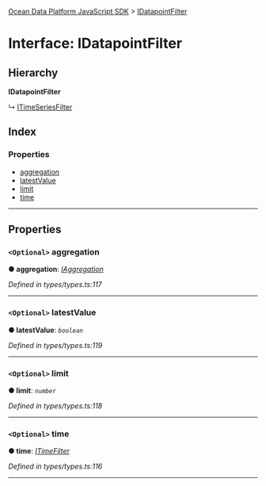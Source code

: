 [Ocean Data Platform JavaScript SDK](../README.md) > [IDatapointFilter](../interfaces/idatapointfilter.md)

# Interface: IDatapointFilter

## Hierarchy

**IDatapointFilter**

↳  [ITimeSeriesFilter](itimeseriesfilter.md)

## Index

### Properties

* [aggregation](idatapointfilter.md#aggregation)
* [latestValue](idatapointfilter.md#latestvalue)
* [limit](idatapointfilter.md#limit)
* [time](idatapointfilter.md#time)

---

## Properties

<a id="aggregation"></a>

### `<Optional>` aggregation

**● aggregation**: *[IAggregation](iaggregation.md)*

*Defined in types/types.ts:117*

___
<a id="latestvalue"></a>

### `<Optional>` latestValue

**● latestValue**: *`boolean`*

*Defined in types/types.ts:119*

___
<a id="limit"></a>

### `<Optional>` limit

**● limit**: *`number`*

*Defined in types/types.ts:118*

___
<a id="time"></a>

### `<Optional>` time

**● time**: *[ITimeFilter](itimefilter.md)*

*Defined in types/types.ts:116*

___


